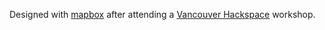 Designed with [mapbox](https://www.mapbox.com/) after attending a [Vancouver Hackspace](http://vancouver.hackspace.ca/) workshop. 